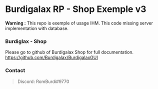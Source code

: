 # Burdigalax RP - Shop Exemple v3

**Warning :** This repo is exemple of usage IHM. This code missing server implementation with database.

### Burdiglax - Shop 

Please go to github of Burdigalax Shop for full documentation. 
https://github.com/Burdigalax/BurdigalaxGUI

### Contact
> Discord: RomBurdi#9770